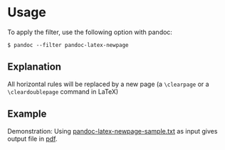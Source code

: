 Usage
=====

To apply the filter, use the following option with pandoc:

~~~shell-session
$ pandoc --filter pandoc-latex-newpage
~~~

Explanation
-----------

All horizontal rules will be replaced by a new page
(a `\clearpage` or a `\cleardoublepage` command in LaTeX)

Example
-------

Demonstration: Using [pandoc-latex-newpage-sample.txt] as input gives output
file in [pdf].

[pandoc-latex-newpage-sample.txt]: https://raw.githubusercontent.com/chdemko/pandoc-latex-newpage/develop/docs/images/pandoc-latex-newpage-sample.txt
[pdf]: https://raw.githubusercontent.com/chdemko/pandoc-latex-newpage/develop/docs/images/pandoc-latex-newpage-sample.pdf
